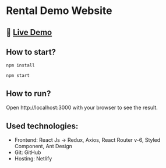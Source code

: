 # Rental Demo Website

## 🔗 [**Live Demo**](https://kanan-amir.netlify.app/)

## How to start?

```
npm install
```

```
npm start
```

## How to run?

Open http://localhost:3000 with your browser to see the result.

## Used technologies:

- Frontend: React Js -> Redux, Axios, React Router v-6, Styled Component, Ant Design
- Git: GitHub
- Hosting: Netlify

